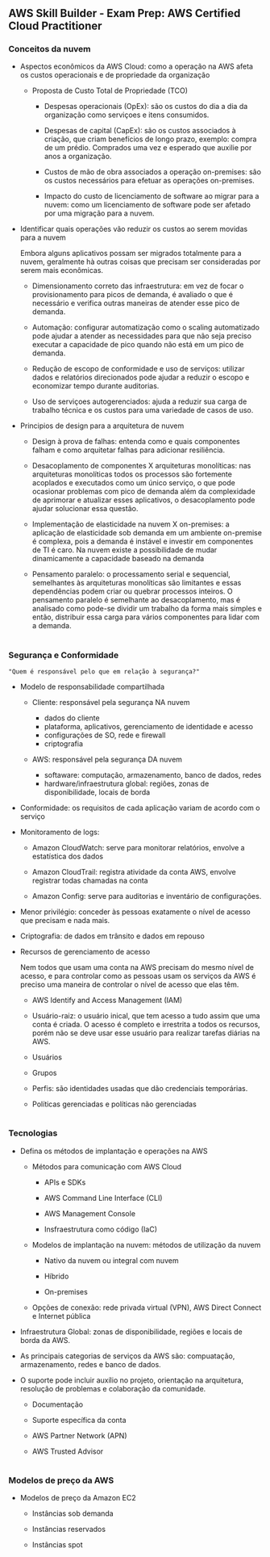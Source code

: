 #
## AWS Skill Builder - Exam Prep: AWS Certified Cloud Practitioner

### Conceitos da nuvem

- Aspectos econômicos da AWS Cloud: como a operação na AWS afeta os custos operacionais e de propriedade da organização

    - Proposta de Custo Total de Propriedade (TCO)

        - Despesas operacionais (OpEx): são os custos do dia a dia da organização como serviçoes e itens consumidos.

        - Despesas de capital (CapEx): são os custos associados à criação, que criam benefícios de longo prazo, exemplo: compra de um prédio. Comprados uma vez e esperado que auxilie por anos a organização.

        - Custos de mão de obra associados a  operação on-premises: são os custos necessários para efetuar as operações on-premises.

        - Impacto do custo de licenciamento de software ao migrar para a nuvem: como um licenciamento de software pode ser afetado por uma migração para a nuvem.

- Identificar quais operações vão reduzir os custos ao serem movidas para a nuvem

    Embora alguns aplicativos possam ser migrados totalmente para a nuvem, geralmente hà outras coisas que precisam ser consideradas por serem mais econômicas.

    - Dimensionamento correto das infraestrutura: em vez de focar o provisionamento para picos de demanda, é avaliado o que é necessário e verifica outras maneiras de atender esse pico de demanda.

    - Automação: configurar automatização como o scaling automatizado pode ajudar a atender as necessidades para que não seja preciso executar a capacidade de pico quando não está em um pico de demanda.

    - Redução de escopo de conformidade e uso de serviços: utilizar dados e relatórios direcionados pode ajudar a reduzir o escopo e economizar tempo durante auditorias.

    - Uso de serviçoes autogerenciados: ajuda a reduzir sua carga de trabalho técnica e os custos para uma variedade de casos de uso.

- Principios de design para a arquitetura de nuvem

    - Design à prova de falhas: entenda como e quais componentes falham e como arquitetar falhas para adicionar resiliência.

    - Desacoplamento de componentes X arquiteturas monolíticas: nas arquiteturas monolíticas todos os processos são fortemente acoplados e executados como um único serviço, o que pode ocasionar problemas com pico de demanda além da complexidade de aprimorar e atualizar esses aplicativos, o desacoplamento pode ajudar solucionar essa questão.

    - Implementação de elasticidade na nuvem X on-premises: a aplicação de elasticidade sob demanda em um ambiente on-premise é complexa, pois a demanda é instável e investir em componentes de TI é caro. Na nuvem existe a possibilidade de mudar dinamicamente a capacidade baseado na demanda

    - Pensamento paralelo: o processamento serial e sequencial, semelhantes às arquiteturas monolíticas são limitantes e essas dependências podem criar ou quebrar processos inteiros. O pensamento paralelo é semelhante ao desacoplamento, mas é analisado como pode-se dividir um trabalho da forma mais simples e então, distribuir essa carga para vários componentes para lidar com a demanda.

#

### Segurança e Conformidade 

    "Quem é responsável pelo que em relação à segurança?"

- Modelo de responsabilidade compartilhada

    - Cliente: responsável pela segurança NA nuvem

        - dados do cliente
        - plataforma, aplicativos, gerenciamento de identidade e acesso
        - configurações de SO, rede e firewall
        - criptografia

    - AWS: responsável pela segurança DA nuvem

        - softaware: computação, armazenamento, banco de dados, redes
        - hardware/infraestrutura global: regiôes, zonas de disponibilidade, locais de borda

- Conformidade: os requisitos de cada aplicação variam de acordo com o serviço

- Monitoramento de logs:

    - Amazon CloudWatch: serve para monitorar relatórios, envolve a estatística dos dados

    - Amazon CloudTrail: registra atividade da conta AWS, envolve registrar todas chamadas na conta

    - Amazon Config: serve para auditorias e inventário de configurações.

- Menor privilégio: conceder às pessoas exatamente o nível de acesso que precisam e nada mais.

- Criptografia: de dados em trânsito e dados em repouso

- Recursos de gerenciamento de acesso

    Nem todos que usam uma conta na AWS precisam do mesmo nível de acesso, e para controlar como as pessoas usam os serviços da AWS é preciso uma maneira de controlar o nível de acesso que elas têm.

    - AWS Identify and Access Management (IAM)

    - Usuário-raiz: o usuário inical, que tem acesso a tudo assim que uma conta é criada. O acesso é completo e irrestrita a todos os recursos, porém não se deve usar esse usuário para realizar tarefas diárias na AWS.

    - Usuários

    - Grupos

    - Perfis: são identidades usadas que dão credenciais temporárias.

    - Políticas gerenciadas e políticas não gerenciadas

#

### Tecnologias

- Defina os métodos de implantação e operações na AWS

    - Métodos para comunicação com AWS Cloud 

        - APIs e SDKs
        
        - AWS Command Line Interface (CLI)

        - AWS Management Console

        - Insfraestrutura como código (IaC)

    - Modelos de implantação na nuvem: métodos de utilização da nuvem

        - Nativo da nuvem ou integral com nuvem

        - Híbrido

        - On-premises
        
    - Opções de conexão: rede privada virtual (VPN), AWS Direct Connect e Internet pública

- Infraestrutura Global: zonas de disponibilidade, regiões e locais de borda da AWS.

- As principais categorias de serviços da AWS são: compuatação, armazenamento, redes e banco de dados.

- O suporte pode incluir auxílio no projeto, orientação na arquitetura, resolução de problemas e colaboração da comunidade.

    - Documentação

    - Suporte específica da conta

    - AWS Partner Network (APN)

    - AWS Trusted Advisor

#

### Modelos de preço da AWS

- Modelos de preço da Amazon EC2

    - Instâncias sob demanda

    - Instâncias reservados

    - Instâncias spot

# 